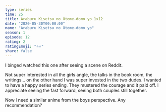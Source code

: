 ```yaml
---
type: series
time: 25
title: Araburu Kisetsu no Otome-domo yo 1x12
date: "2020-05-30T00:00:00"
name: "Araburu Kisetsu no Otome-domo yo"
season: 1
episode: 12
rating: 2
ratingEmoji: "⭐️⭐️"
share: false
---
```


I binged watched this one after seeing a scene on Reddit.

Not super interested in all the girls angle, the talks in the book room, the writings... on the other hand I was super invested in the two dudes. I wanted to have a happy series ending. They mustered the courage and it paid off. I appreciate seeing the fast forward, seeing both couples still together.

Now I need a similar anime from the boys perspective. Any recommendation?
